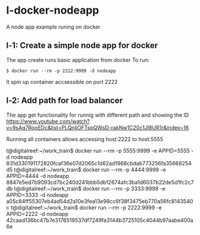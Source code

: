 # l-docker-nodeapp
A node app example runing on docker 

## l-1: Create a simple node app for docker 
The app create runs basic application from docker 
To run:

    $ docker run --rm -p 2222:9999 -d nodeapp

It spin up container accsessible on port 2222

## l-2: Add path for load balancer
The app get functionality for runnig with different path and showing the ID  
https://www.youtube.com/watch?v=9sAg7RooEDc&list=PLQnljOFTspQWsD-rakNw1C20c1JI8UR1r&index=16

Running all containers allows accessing host:2222 to host:5555

t@digitalreef:~/work_train$ docker run --rm -p 5555:9999 -e APPID=5555 -d nodeapp
831d330191172820fcaf36e07d2065c1d62ad1968cbdab773256fa35668254d5
t@digitalreef:~/work_train$ docker run --rm -p 4444:9999 -e APPID=4444 -d nodeapp
8847e5ed7b9093cd7bc240d241bbb5db12674afc3ba1d6037b22de5d1fc2c7db
t@digitalreef:~/work_train$ docker run --rm -p 3333:9999 -e APPID=3333 -d nodeapp
a05c84ff55307eb4ad54d2a10e3fea13e98cc6f38f3475eb770a56fc8143540c
t@digitalreef:~/work_train$ docker run --rm -p 2222:9999 -e APPID=2222 -d nodeapp
42caad136bc47b7e3176519537df7249fa3144b3725105c4044b97aabe400a6e


